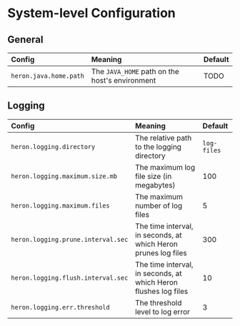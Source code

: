 # System-level Configuration



## General

Config | Meaning | Default
:----- |:------- |:-------
`heron.java.home.path` | The `JAVA_HOME` path on the host's environment | TODO

## Logging

Config | Meaning | Default
:----- |:------- |:-------
`heron.logging.directory` | The relative path to the logging directory | `log-files`
`heron.logging.maximum.size.mb` | The maximum log file size (in megabytes) | 100
`heron.logging.maximum.files` | The maximum number of log files | 5
`heron.logging.prune.interval.sec` | The time interval, in seconds, at which Heron prunes log files | 300
`heron.logging.flush.interval.sec` | The time interval, in seconds, at which Heron flushes log files | 10
`heron.logging.err.threshold` | The threshold level to log error | 3
